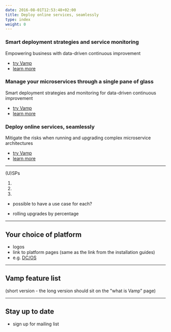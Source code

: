 ```yaml
---
date: 2016-08-01T12:53:48+02:00
title: Deploy online services, seamlessly
type: index
weight: 0
---
```


### Smart deployment strategies and service monitoring
Empowering business with data-driven continuous improvement

* [try Vamp](/tryvamp/)
* [learn more](whatisvamp/)

### Manage your microservices through a single pane of glass
Smart deployment strategies and monitoring for data-driven continuous improvement

* [try Vamp](/tryvamp/)
* [learn more](whatisvamp/)

### Deploy online services, seamlessly
Mitigate the risks when running and upgrading complex microservice architectures

* [try Vamp](/tryvamp/)
* [learn more](whatisvamp/)



---------

(U)SPs  

1.    
2.  
3.  

* possible to have a use case for each?

* rolling upgrades by percentage

-----------

## Your choice of platform
* logos
* link to platform pages (same as the link from the installation guides)
* e.g. [DC/OS](/docs/dcos/)

-------------

## Vamp feature list
(short version - the long version should sit on the "what is Vamp" page)

-------------

## Stay up to date
* sign up for mailing list